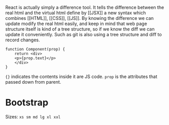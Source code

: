React is actually simply a difference tool. It tells the difference between the real html and the virtual html define by [[JSX]] a new syntax which combines [[HTML]], [[CSS]], [[JS]]. By knowing the difference we can update modify the real html easily, and keep in mind that web page structure itself is kind of a tree structure, so if we know the diff we can update it conveniently. Such as git is also using a tree structure and diff to record changes.
```
function Component(prop) {
	return <div>
	<p>{prop.text}</p>
	</div>
}
```
`{}` indicates the contents inside it are JS code. `prop` is the attributes that passed down from parent.

# Bootstrap
Sizes: `xs sm md lg xl xxl`